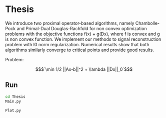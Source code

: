 # Thesis

We introduce two proximal operator-based algorithms, namely Chambolle-Pock and Primal-Dual Douglas-Rachfold for non convex optimization problems with the objective functions f(x) + g(Dx), where f is convex and g is non convex function. We implement our methods to signal reconstruction problem with l0 norm regularization. Numerical results show that both algorithms similarly converge to critical points and provide good results.

Problem: 
```math 
$`\min 1/2 ||Ax-b||^2 + \lambda ||Dx||_0`$
```

## Run

```bash
cd Thesis
Main.py

Plot.py
```

